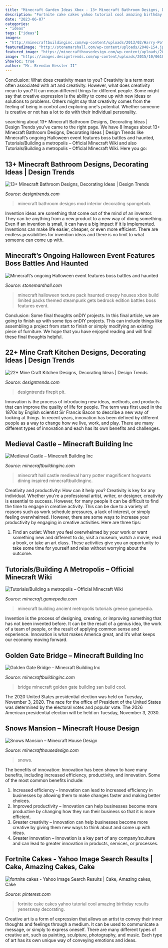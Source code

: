 ```yaml
---
title: "Minecraft Garden Ideas Xbox - 13+ Minecraft Bathroom Designs, Decorating Ideas"
description: "Fortnite cake cakes yahoo tutorial cool amazing birthday results yenersway decorating"
date: "2023-06-07"
categories:
- "ideas"
tags: ["ideas"]
images:
- "http://minecraftbuildinginc.com/wp-content/uploads/2013/02/Harry-Potter-inspired-great-hall.jpg"
featuredImage: "http://stonemarshall.com/wp-content/uploads/2048-154.jpg"
featured_image: "https://minecrafthousedesign.com/wp-content/uploads/2014/11/Snows-Mansion-minecraft-building-ideas-house-huge-amazing-trees.jpg"
image: "https://images.designtrends.com/wp-content/uploads/2015/10/06101136/Best-Minecraft-Kitchen-Design.jpg"
ShowToc: true
author: "Mr. Brendan Kessler II"
---
```



Conclusion: What does creativity mean to you?
Creativity is a term most often associated with art and creativity. However, what does creativity mean to you? It can mean different things for different people. Some might say that creative expression is the ability to come up with new ideas or solutions to problems. Others might say that creativity comes from the feeling of being in control and exploring one's potential. Whether someone is creative or not has a lot to do with their individual personality.

	

		
searching about 13+ Minecraft Bathroom Designs, Decorating Ideas | Design Trends you've came to the right page. We have 8 Images about 13+ Minecraft Bathroom Designs, Decorating Ideas | Design Trends like Minecraft’s ongoing Halloween event features boss battles and haunted, Tutorials/Building a metropolis – Official Minecraft Wiki and also Tutorials/Building a metropolis – Official Minecraft Wiki. Here you go:
		
    
## 13+ Minecraft Bathroom Designs, Decorating Ideas | Design Trends

<img loading=lazy src="https://images.designtrends.com/wp-content/uploads/2016/03/01051139/Minecraft-Mod-Bathroom-Design.jpeg" onerror="this.onerror=null;this.src='https://tse3.mm.bing.net/th?id=OIP.j23t7_z82pbeL4bshpZRcQHaEK&amp;pid=15.1';" alt="13+ Minecraft Bathroom Designs, Decorating Ideas | Design Trends">

_Source: designtrends.com_

>minecraft bathroom designs mod interior decorating spongebob. 

	

Invention ideas are something that come out of the mind of an inventor. They can be anything from a new product to a new way of doing something. Even if an invention is small, it can have a big impact if it is implemented. Inventions can make life easier, cheaper, or even more efficient. There are endless possibilities for invention ideas and there is no limit to what someone can come up with.

    
## Minecraft’s Ongoing Halloween Event Features Boss Battles And Haunted

<img loading=lazy src="http://stonemarshall.com/wp-content/uploads/2048-154.jpg" onerror="this.onerror=null;this.src='https://tse1.mm.bing.net/th?id=OIP.ssHK7PjWf8scmP3xwYD4fAHaEK&amp;pid=15.1';" alt="Minecraft’s ongoing Halloween event features boss battles and haunted">

_Source: stonemarshall.com_

>minecraft halloween texture pack haunted creepy houses xbox build limited packs themed steampunk gets bedrock edition battles boss features event. 

	

Conclusion: Some final thoughts onDIY projects.
In this final article, we are going to finish up with some tips onDIY projects. This can include things like assembling a project from start to finish or simply modifying an existing piece of furniture. We hope that you have enjoyed reading and will find these final thoughts helpful.

    
## 22+ Mine Craft Kitchen Designs, Decorating Ideas | Design Trends

<img loading=lazy src="https://images.designtrends.com/wp-content/uploads/2015/10/06101136/Best-Minecraft-Kitchen-Design.jpg" onerror="this.onerror=null;this.src='https://tse4.mm.bing.net/th?id=OIP.loEiFuvKmWoiSJu3Fi8CWAHaE3&amp;pid=15.1';" alt="22+ Mine Craft Kitchen Designs, Decorating Ideas | Design Trends">

_Source: designtrends.com_

>designtrends firepit pit. 

	

Innovation is the process of introducing new ideas, methods, and products that can improve the quality of life for people. The term was first used in the 1870s by English scientist Sir Francis Bacon to describe a new way of looking at things. In recent years, innovation has been defined by different people as a way to change how we live, work, and play. There are many different types of innovation and each has its own benefits and challenges.

    
## Medieval Castle – Minecraft Building Inc

<img loading=lazy src="http://minecraftbuildinginc.com/wp-content/uploads/2013/02/Harry-Potter-inspired-great-hall.jpg" onerror="this.onerror=null;this.src='https://tse3.mm.bing.net/th?id=OIP.xV-mYTrqbUT_G1CbA9KXMgHaEo&amp;pid=15.1';" alt="Medieval Castle – Minecraft Building Inc">

_Source: minecraftbuildinginc.com_

>minecraft hall castle medieval harry potter magnificent hogwarts dining inspired minecraftbuildinginc. 

	

Creativity and productivity: How can it help you?
Creativity is key for any individual. Whether you're a professional artist, writer, or designer, creativity is essential to success. However, for many people it can be difficult to find the time to engage in creative activity. This can be due to a variety of reasons such as work schedule pressures, a lack of interest, or simply feeling overwhelmed. However, there are some ways to increase your productivity by engaging in creative activities. Here are three tips: 
1. Find an outlet: When you feel overwhelmed by your work or want something new and different to do, visit a museum, watch a movie, read a book, or take an art class. These activities give you an opportunity to take some time for yourself and relax without worrying about the outcome.


    
## Tutorials/Building A Metropolis – Official Minecraft Wiki

<img loading=lazy src="https://gamepedia.cursecdn.com/minecraft_gamepedia/3/3e/Ancient_Greece.jpg" onerror="this.onerror=null;this.src='https://tse1.mm.bing.net/th?id=OIP.kLPpH7LmgwW1FgOiudh0wQHaEK&amp;pid=15.1';" alt="Tutorials/Building a metropolis – Official Minecraft Wiki">

_Source: minecraft.gamepedia.com_

>minecraft building ancient metropolis tutorials greece gamepedia. 

	

Invention is the process of designing, creating, or improving something that has not been invented before. It can be the result of a genius idea, the work of a team of people, or the result of applying common sense and experience. Innovation is what makes America great, and it’s what keeps our economy moving forward.

    
## Golden Gate Bridge – Minecraft Building Inc

<img loading=lazy src="http://minecraftbuildinginc.com/wp-content/uploads/2013/02/golden-gate-bridge-minecraft.jpg" onerror="this.onerror=null;this.src='https://tse1.mm.bing.net/th?id=OIP.hfXLoRPHa4d0Bx9bClg7fQHaEK&amp;pid=15.1';" alt="Golden Gate Bridge – Minecraft Building Inc">

_Source: minecraftbuildinginc.com_

>bridge minecraft golden gate building san build cool. 

	

The 2020 United States presidential election was held on Tuesday, November 3, 2020. The race for the office of President of the United States was determined by the electoral votes and popular vote. The 2026 American presidential election will be held on Tuesday, November 3, 2030.

    
## Snows Mansion – Minecraft House Design

<img loading=lazy src="https://minecrafthousedesign.com/wp-content/uploads/2014/11/Snows-Mansion-minecraft-building-ideas-house-huge-amazing-trees.jpg" onerror="this.onerror=null;this.src='https://tse1.mm.bing.net/th?id=OIP.1myrp0ULkwv8uP0OMqdQBwHaFk&amp;pid=15.1';" alt="Snows Mansion – Minecraft House Design">

_Source: minecrafthousedesign.com_

>snows. 

	

The benefits of innovation:
Innovation has been shown to have many benefits, including increased efficiency, productivity, and innovation. Some of the most common benefits include: 
1. Increased efficiency – Innovation can lead to increased efficiency in businesses by allowing them to make changes faster and making better choices. 
2. Improved productivity – Innovation can help businesses become more productive by changing how they run their business so that it is more efficient. 
3. Greater creativity – Innovation can help businesses become more creative by giving them new ways to think about and come up with ideas. 
4. Greater innovation – Innovation is a key part of any company’sculture and can lead to greater innovation in products, services, or processes.

    
## Fortnite Cakes - Yahoo Image Search Results | Cake, Amazing Cakes, Cake

<img loading=lazy src="https://i.pinimg.com/originals/b9/92/30/b99230f4f70fc31b38ab924cb93c7682.jpg" onerror="this.onerror=null;this.src='https://tse3.mm.bing.net/th?id=OIP.ZvmSzcy9fMiy66qeQO3tDQHaNK&amp;pid=15.1';" alt="fortnite cakes - Yahoo Image Search Results | Cake, Amazing cakes, Cake">

_Source: pinterest.com_

>fortnite cake cakes yahoo tutorial cool amazing birthday results yenersway decorating. 

	

Creative art is a form of expression that allows an artist to convey their inner thoughts and feelings through a medium. It can be used to communicate a message, or simply to express oneself. There are many different types of creative art, such as painting, sculpture, photography, and music. Each type of art has its own unique way of conveying emotions and ideas.

